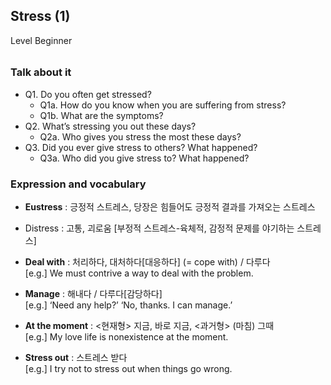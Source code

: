 ## Stress (1)
Level Beginner
###### 

### Talk about it
- Q1. Do you often get stressed?
  - Q1a. How do you know when you are suffering from stress?
  - Q1b. What are the symptoms?
- Q2. What’s stressing you out these days?
  - Q2a. Who gives you stress the most these days?
- Q3. Did you ever give stress to others? What happened?
  - Q3a. Who did you give stress to? What happened?
### Expression and vocabulary
- **Eustress** : 긍정적 스트레스, 당장은 힘들어도 긍정적 결과를 가져오는 스트레스  
- Distress : 고통, 괴로움 [부정적 스트레스-육체적, 감정적 문제를 야기하는 스트레스]

- **Deal with** : 처리하다, 대처하다[대응하다] (= cope with)  / 다루다  
[e.g.] We must contrive a way to deal with the problem.

- **Manage** : 해내다 / 다루다[감당하다]  
[e.g.] ‘Need any help?’ ‘No, thanks. I can manage.’

- **At the moment** : <현재형> 지금, 바로 지금, <과거형> (마침) 그때  
[e.g.] My love life is nonexistence at the moment.

- **Stress out** : 스트레스 받다  
[e.g.] I try not to stress out when things go wrong.


